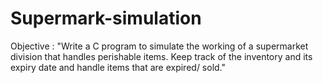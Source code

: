 # Supermark-simulation
Objective : "Write a C program to simulate the working of a supermarket division that handles perishable items. Keep track of the inventory and its expiry date and handle items that are expired/ sold."
